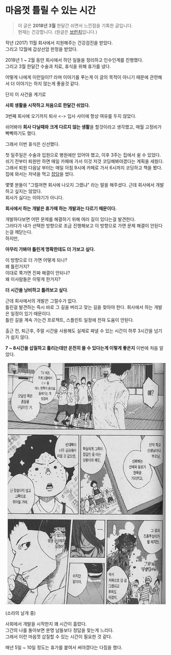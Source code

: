 # 마음껏 틀릴 수 있는 시간

> 이 글은 **2018년 3월** 한달간 쉬면서 느낀점을 기록한 글입니다.  
현재는 건강합니다.  (원글은 [브런치](https://brunch.co.kr/@jojoldu/27)입니다.)

작년 (2017) 11월 회사에서 지원해주는 건강검진을 받았다.  
그리고 12월에 갑상선암 판정을 받았다.  
  
2018년 1 ~ 2월 동안 회사에서 하던 일들을 정리하고 인수인계를 진행했다.  
그리고 3월 한달간 수술과 치료, 휴식을 위해 휴가를 냈다.  
  
어떻게 나에게 이런일이!? 라며 이야기를 푸는게 이 글의 목적이 아니기 때문에 관련해서 더 이야기는 하지 않는게 좋을것 같다.  
  
단지 이 사건을 계기로  
  
**사회 생활을 시작하고 처음으로 한달간 쉬었다.**  
  
3번째 회사에 오기까지 퇴사 <-> 입사 사이에 항상 여유를 두지 않았다.  
  
쉬어봐야 **회사 다닐때와 크게 다르지 않는 생활**을 할것이라고 생각했고, 매월 고정비가 빡빡하기도 했다.  
  
그래서 이번 휴식은 신선했다.  
  
첫 일주일은 수술과 입원으로 병원에만 있어야 했고, 이후 3주는 집에서 쉴 수 있었다.  
쉬기 전부터 퇴원만 하면 매일 카페에 가서 이것 저것 코딩해봐야겠다는 계획을 세웠다.  
그래서 퇴원 다음날 부터는 매일 아침 9시에 카페로 가서 6시까지 코딩하고 책을 봤다.  
집에 와서는 저녁을 먹고 [잡담](https://jojoldu.tistory.com/277)을 썼다.  
  
몇몇 분들이 "그럴꺼면 회사에 나오지 그랬냐" 라는 말을 해주셨다.  근데 회사에서 개발하고 싶지는 않았다.  
회사가 싫다는 이야기가 아니다.  
  
**회사에서 하는 개발은 휴가때 하는 개발과는 다르기 때문이다.**  
  
개발하다보면 어떤 문제를 해결하기 위해 여러 길이 있다는걸 발견한다.  
그러다가 내가 선택한 방향으로 조금 진행해보고 이 방향으로 가면 문제 해결이 안된다는걸 깨닫는다.  
하지만,  
  
**아무리 가봐야 틀린게 명확한데도 더 가보고 싶다.**  
  
이 방향으로 더 가면 어떻게 되나?  
왜 틀린거지?  
이대로 쭉가면 진짜 해결이 안되나?  
왜 이사람들은 이렇게 한거지?  
  
**더 시간을 낭비하고 틀려보고 싶다**.  
  
근데 회사에서의 개발은 그럴수가 없다.  
틀린걸 발견하는 즉시 바로 그 길을 버리고 맞는 길을 찾아야 한다.
회사에서 하는 개발은 일정이 있기 때문이다.  
틀린 길을 계속 가는건 프로젝트, 스플린트 일정에 전혀 도움이 안된다.  
  
출근 전, 퇴근후, 주말 시간을 사용해도 실제로 짜낼 수 있는 시간이 하루 3시간을 넘기가 쉽지 않다.  
  
**7 ~ 8시간을 삽질하고 틀리는데만 온전히 쓸 수 있다는게 이렇게 좋은지** 이번에 처음 알았다.  
  
![1](./images/1.png)

(소라의 날개 중)  
  
사회에서 개발을 시작한지 꽤 시간이 흘렀다.  
그간의 나를 돌아보면 분명 남들보다 정답을 찾는게 느리다.  
그래서 이런 마음껏 삽질할 수 있는 시간이 필요한 것 같다.  
  
매년 5일 ~ 10일 정도는 휴가를 붙여서 써야겠다는 다짐을 했다.

